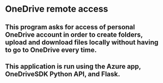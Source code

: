 # OneDrive remote access

## This program asks for access of personal OneDrive account in order to create folders, upload and download files locally without having to go to OneDrive every time.
## This application is run using the Azure app, OneDriveSDK Python API, and Flask.
